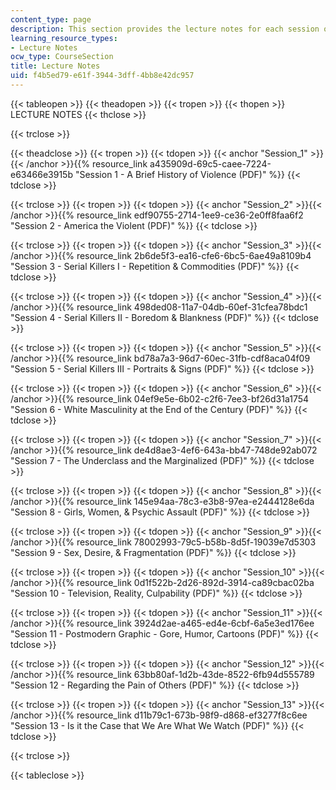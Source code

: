 ```yaml
---
content_type: page
description: This section provides the lecture notes for each session of the course.
learning_resource_types:
- Lecture Notes
ocw_type: CourseSection
title: Lecture Notes
uid: f4b5ed79-e61f-3944-3dff-4bb8e42dc957
---
```


{{< tableopen >}}
{{< theadopen >}}
{{< tropen >}}
{{< thopen >}}
LECTURE NOTES
{{< thclose >}}

{{< trclose >}}

{{< theadclose >}}
{{< tropen >}}
{{< tdopen >}}
{{< anchor "Session_1" >}}{{< /anchor >}}{{% resource_link a435909d-69c5-caee-7224-e63466e3915b "Session 1 - A Brief History of Violence (PDF)" %}}
{{< tdclose >}}

{{< trclose >}}
{{< tropen >}}
{{< tdopen >}}
{{< anchor "Session_2" >}}{{< /anchor >}}{{% resource_link edf90755-2714-1ee9-ce36-2e0ff8faa6f2 "Session 2 - America the Violent (PDF)" %}}
{{< tdclose >}}

{{< trclose >}}
{{< tropen >}}
{{< tdopen >}}
{{< anchor "Session_3" >}}{{< /anchor >}}{{% resource_link 2b6de5f3-ea16-cfe6-6bc5-6ae49a8109b4 "Session 3 - Serial Killers I - Repetition & Commodities (PDF)" %}}
{{< tdclose >}}

{{< trclose >}}
{{< tropen >}}
{{< tdopen >}}
{{< anchor "Session_4" >}}{{< /anchor >}}{{% resource_link 498ded08-11a7-04db-60ef-31cfea78bdc1 "Session 4 - Serial Killers II - Boredom & Blankness (PDF)" %}}
{{< tdclose >}}

{{< trclose >}}
{{< tropen >}}
{{< tdopen >}}
{{< anchor "Session_5" >}}{{< /anchor >}}{{% resource_link bd78a7a3-96d7-60ec-31fb-cdf8aca04f09 "Session 5 - Serial Killers III - Portraits & Signs (PDF)" %}}
{{< tdclose >}}

{{< trclose >}}
{{< tropen >}}
{{< tdopen >}}
{{< anchor "Session_6" >}}{{< /anchor >}}{{% resource_link 04ef9e5e-6b02-c2f6-7ee3-bf26d31a1754 "Session 6 - White Masculinity at the End of the Century (PDF)" %}}
{{< tdclose >}}

{{< trclose >}}
{{< tropen >}}
{{< tdopen >}}
{{< anchor "Session_7" >}}{{< /anchor >}}{{% resource_link de4d8ae3-4ef6-643a-bb47-748de92ab072 "Session 7 - The Underclass and the Marginalized (PDF)" %}}
{{< tdclose >}}

{{< trclose >}}
{{< tropen >}}
{{< tdopen >}}
{{< anchor "Session_8" >}}{{< /anchor >}}{{% resource_link 145e94aa-78c3-e3b8-97ea-e2444128e6da "Session 8 - Girls, Women, & Psychic Assault (PDF)" %}}
{{< tdclose >}}

{{< trclose >}}
{{< tropen >}}
{{< tdopen >}}
{{< anchor "Session_9" >}}{{< /anchor >}}{{% resource_link 78002993-79c5-b58b-8d5f-19039e7d5303 "Session 9 - Sex, Desire, & Fragmentation (PDF)" %}}
{{< tdclose >}}

{{< trclose >}}
{{< tropen >}}
{{< tdopen >}}
{{< anchor "Session_10" >}}{{< /anchor >}}{{% resource_link 0d1f522b-2d26-892d-3914-ca89cbac02ba "Session 10 - Television, Reality, Culpability (PDF)" %}}
{{< tdclose >}}

{{< trclose >}}
{{< tropen >}}
{{< tdopen >}}
{{< anchor "Session_11" >}}{{< /anchor >}}{{% resource_link 3924d2ae-a465-ed4e-6cbf-6a5e3ed176ee "Session 11 - Postmodern Graphic - Gore, Humor, Cartoons (PDF)" %}}
{{< tdclose >}}

{{< trclose >}}
{{< tropen >}}
{{< tdopen >}}
{{< anchor "Session_12" >}}{{< /anchor >}}{{% resource_link 63bb80af-1d2b-43de-8522-6fb94d555789 "Session 12 - Regarding the Pain of Others (PDF)" %}}
{{< tdclose >}}

{{< trclose >}}
{{< tropen >}}
{{< tdopen >}}
{{< anchor "Session_13" >}}{{< /anchor >}}{{% resource_link d11b79c1-673b-98f9-d868-ef3277f8c6ee "Session 13 - Is it the Case that We Are What We Watch (PDF)" %}}
{{< tdclose >}}

{{< trclose >}}

{{< tableclose >}}